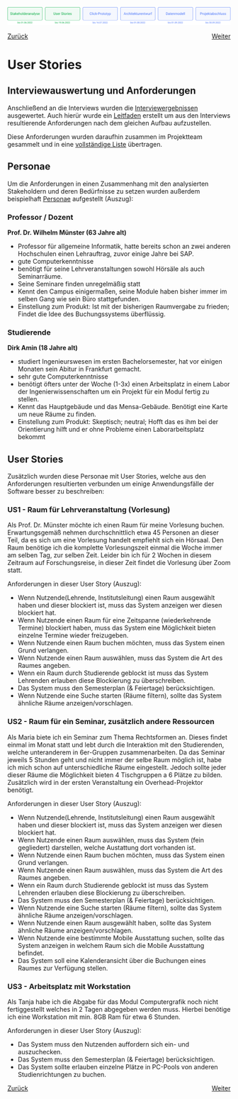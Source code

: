 ![Meilenstein 2: User Stories bis zum 19.06.2022](../assets/progress-02.png)

<div style="display: flex; justify-content: space-between;">
  <a href="../stakeholderanalyse">Zurück</a>
  <a href="../click-prototyp">Weiter</a>
</div>


# User Stories

## Interviewauswertung und Anforderungen
Anschließend an die Interviews wurden die [Interviewergebnissen](../../interviews/README.md) ausgewertet. Auch hierür wurde ein [Leitfaden](../auswertungsleitfaden.md) erstellt um aus den Interviews resultierende Anforderungen nach dem gleichen Aufbau aufzustellen.

Diese Anforderungen wurden daraufhin zusammen im Projektteam gesammelt und in eine [vollständige Liste](../anforderungen.md) übertragen.

## Personae
Um die Anforderungen in einen Zusammenhang mit den analysierten Stakeholdern und deren Bedürfnisse zu setzen wurden außerdem beispielhaft [Personae](./personae.md) aufgestellt (Auszug):

### Professor / Dozent
**Prof. Dr. Wilhelm Münster (63 Jahre alt)**
- Professor für allgemeine Informatik, hatte bereits schon an zwei anderen Hochschulen einen Lehrauftrag, zuvor einige Jahre bei SAP.
- gute Computerkenntnisse
- benötigt für seine Lehrveranstaltungen sowohl Hörsäle als auch Seminarräume.
- Seine Seminare finden unregelmäßig statt
- Kennt den Campus einigermaßen, seine Module haben bisher immer im selben Gang wie sein Büro stattgefunden.
- Einstellung zum Produkt: Ist mit der bisherigen Raumvergabe zu frieden; Findet die Idee des Buchungssystems überflüssig.

### Studierende
**Dirk Amin (18 Jahre alt)**
- studiert Ingenieurswesen im ersten Bachelorsemester, hat vor einigen Monaten sein Abitur in Frankfurt gemacht.
- sehr gute Computerkenntnisse
- benötigt öfters unter der Woche (1-3x) einen Arbeitsplatz in einem Labor der Ingenierwissenschaften um ein Projekt für ein Modul fertig zu stellen.
- Kennt das Hauptgebäude und das Mensa-Gebäude. Benötigt eine Karte um neue Räume zu finden. 
- Einstellung zum Produkt: Skeptisch; neutral; Hofft das es ihm bei der Orientierung hilft und er ohne Probleme einen Laborarbeitsplatz bekommt

## User Stories

Zusätzlich wurden diese Personae mit User Stories, welche aus den Anforderungen resultierten verbunden um einige Anwendungsfälle der Software besser zu beschreiben:

### US1 - Raum für Lehrveranstaltung (Vorlesung)
Als Prof. Dr. Münster möchte ich einen Raum für meine Vorlesung buchen. Erwartungsgemäß nehmen durchschnittlich etwa 45 Personen an dieser Teil, da es sich um eine Vorlesung handelt empfiehlt sich ein Hörsaal. Den Raum benötige ich die komplette Vorlesungszeit einmal die Woche immer am selben Tag, zur selben Zeit. 
Leider bin ich für 2 Wochen in diesem Zeitraum auf Forschungsreise, in dieser Zeit findet die Vorlesung über Zoom statt.

Anforderungen in dieser User Story (Auszug):
- Wenn Nutzende(Lehrende, Institutsleitung) einen Raum ausgewählt haben und dieser blockiert ist, muss das System anzeigen wer diesen blockiert hat.
- Wenn Nutzende einen Raum für eine Zeitspanne (wiederkehrende Termine) blockiert haben, muss das System eine Möglichkeit bieten einzelne Termine wieder freizugeben.
- Wenn Nutzende einen Raum buchen möchten, muss das System einen Grund verlangen.
- Wenn Nutzende einen Raum auswählen, muss das System die Art des Raumes angeben.
- Wenn ein Raum durch Studierende geblockt ist muss das System Lehrenden erlauben diese Blockierung zu überschreiben.
- Das System muss den Semesterplan (& Feiertage) berücksichtigen.
- Wenn Nutzende eine Suche starten (Räume filtern), sollte das System ähnliche Räume anzeigen/vorschlagen.


### US2 - Raum für ein Seminar, zusätzlich andere Ressourcen
Als Maria biete ich ein Seminar zum Thema Rechtsformen an. Dieses findet einmal im Monat statt und lebt durch die Interaktion mit den Studierenden, welche unteranderem in 6er-Gruppen zusammenarbeiten. Da das Seminar jeweils 5 Stunden geht und nicht immer der selbe Raum möglich ist, habe ich mich schon auf unterschiedliche Räume eingestellt. Jedoch sollte jeder  dieser Räume die Möglichkeit bieten 4 Tischgruppen a 6 Plätze zu bilden. 
Zusätzlich wird in der ersten Veranstaltung ein Overhead-Projektor benötigt.

Anforderungen in dieser User Story (Auszug):
- Wenn Nutzende(Lehrende, Institutsleitung) einen Raum ausgewählt haben und dieser blockiert ist, muss das System anzeigen wer diesen blockiert hat.
- Wenn Nutzende einen Raum auswählen, muss das System (fein gegliedert) darstellen, welche Austattung dort vorhanden ist.
- Wenn Nutzende einen Raum buchen möchten, muss das System einen Grund verlangen.
- Wenn Nutzende einen Raum auswählen, muss das System die Art des Raumes angeben.
- Wenn ein Raum durch Studierende geblockt ist muss das System Lehrenden erlauben diese Blockierung zu überschreiben.
- Das System muss den Semesterplan (& Feiertage) berücksichtigen.
- Wenn Nutzende eine Suche starten (Räume filtern), sollte das System ähnliche Räume anzeigen/vorschlagen.
- Wenn Nutzende einen Raum ausgewählt haben, sollte das System ähnliche Räume anzeigen/vorschlagen.
- Wenn Nutzende eine bestimmte Mobile Ausstattung suchen, sollte das System anzeigen in welchem Raum sich die Mobile Ausstattung befindet.
- Das System soll eine Kalenderansicht über die Buchungen eines Raumes zur Verfügung stellen.


### US3 - Arbeitsplatz mit Workstation
Als Tanja habe ich die Abgabe für das Modul Computergrafik noch nicht fertiggestellt welches in 2 Tagen abgegeben werden muss. Hierbei benötige ich eine Workstation mit min. 8GB Ram für etwa 6 Stunden. 

Anforderungen in dieser User Story (Auszug):
- Das System muss den Nutzenden auffordern sich ein- und auszuchecken.
- Das System muss den Semesterplan (& Feiertage) berücksichtigen.
- Das System sollte erlauben einzelne Plätze in PC-Pools von anderen Studienrichtungen zu buchen.


<div style="display: flex; justify-content: space-between;">
  <a href="../stakeholderanalyse">Zurück</a>
  <a href="../click-prototyp">Weiter</a>
</div>
